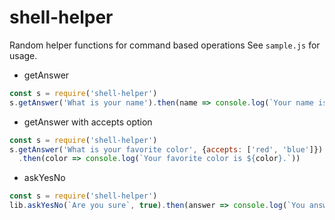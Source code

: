 # shell-helper

Random helper functions for command based operations
See `sample.js` for usage.

* getAnswer

```js
const s = require('shell-helper')
s.getAnswer('What is your name').then(name => console.log(`Your name is ${name}.`))
```

* getAnswer with accepts option

```js
const s = require('shell-helper')
s.getAnswer('What is your favorite color', {accepts: ['red', 'blue']})
  .then(color => console.log(`Your favorite color is ${color}.`))
```

* askYesNo

```js
const s = require('shell-helper')
lib.askYesNo(`Are you sure`, true).then(answer => console.log(`You answered : ${answer}`))
```

